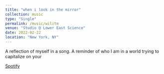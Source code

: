 ```yaml
---
title: "when i look in the mirror"
collection: music
type: "Single"
permalink: /music/wilitm
venue: "Studio @ Lower East Science"
date: 2022-02-22
location: "New York, NY"
---
```


A reflection of myself in a song. A reminder of who I am in a world trying to capitalize on your

[Spotify](https://open.spotify.com/track/1s7MpEbNs0x4FFBvLIMfDg?si=ba36666807b9434f)
